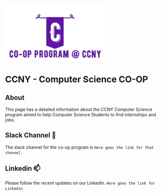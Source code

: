 ![co-op logo](./co-op%20logo%204.jpg)
# CCNY - Computer Science CO-OP

## About
This page has a detailed information about the CCNY Computer Science program aimed to help Computer Science Students to find internships and jobs. 

## Slack Channel 💬
The slack channel for the co-op program is `Here goes the link for that channel`.

## Linkedin 📫
Please follow the recent updates on our Linkedin. `Here goes the link for Linkedin`

<!--
**ccny-coop/ccny-coop** is a ✨ _special_ ✨ repository because its `README.md` (this file) appears on your GitHub profile.

Here are some ideas to get you started:

- 🔭 I’m currently working on ...
- 🌱 I’m currently learning ...
- 👯 I’m looking to collaborate on ...
- 🤔 I’m looking for help with ...
- 💬 Ask me about ...
- 📫 How to reach me: ...
- 😄 Pronouns: ...
- ⚡ Fun fact: ...
-->
